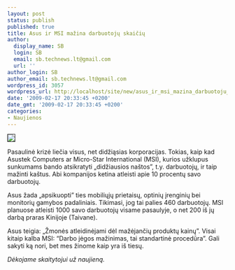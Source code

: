 ```yaml
---
layout: post
status: publish
published: true
title: Asus ir MSI mažina darbuotojų skaičių
author:
  display_name: SB
  login: SB
  email: sb.technews.lt@gmail.com
  url: ''
author_login: SB
author_email: sb.technews.lt@gmail.com
wordpress_id: 3057
wordpress_url: http://localhost/site/new/asus_ir_msi_mazina_darbuotoju_skaiciu/
date: '2009-02-17 20:33:45 +0200'
date_gmt: '2009-02-17 20:33:45 +0200'
categories:
- Naujienos
---
```

<div class="imgright"><img src="http://tbn1.google.com/images?q=tbn:Db-96YSX08rmCM:http://www.supertalent.com/newsletter/images/0707/asus-sign.jpg" border="1" /></div>
<p>Pasaulinė krizė liečia visus, net didžiąsias korporacijas. Tokias, kaip kad Asustek Computers ar Micro-Star International (MSI), kurios užklupus sunkumams bando atsikratyti „didžiausios naštos”, t.y. darbuotojų, ir taip mažinti kaštus. Abi kompanijos ketina atleisti apie 10 procentų savo darbuotojų. </p>
<p>Asus žada „apsikuopti” ties mobiliųjų prietaisų, optinių įrenginių bei monitorių gamybos padaliniais. Tikimasi, jog tai palies 460 darbuotojų. MSI planuose atleisti 1000 savo darbuotojų visame pasaulyje, o net 200 iš jų darbą praras Kinijoje (Taivane). </p>
<p>Asus teigia: „Žmonės atleidinėjami dėl mažėjančių produktų kainų”. Visai kitaip kalba MSI: “Darbo jėgos mažinimas, tai standartinė procedūra”. Gali sakyti ką nori, bet mes žinome kaip yra iš tiesų.</p>
<p><i>Dėkojame skaitytojui už naujieną.</i><br /></p>
